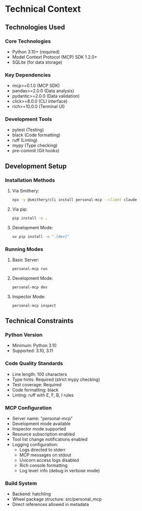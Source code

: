 # Technical Context

## Technologies Used

### Core Technologies
- Python 3.10+ (required)
- Model Context Protocol (MCP) SDK 1.2.0+
- SQLite (for data storage)

### Key Dependencies
- mcp>=0.1.0 (MCP SDK)
- pandas>=2.0.0 (Data analysis)
- pydantic>=2.0.0 (Data validation)
- click>=8.0.0 (CLI interface)
- rich>=10.0.0 (Terminal UI)

### Development Tools
- pytest (Testing)
- black (Code formatting)
- ruff (Linting)
- mypy (Type checking)
- pre-commit (Git hooks)

## Development Setup

### Installation Methods
1. Via Smithery:
   ```bash
   npx -y @smithery/cli install personal-mcp --client claude
   ```

2. Via pip:
   ```bash
   pip install -e .
   ```

3. Development Mode:
   ```bash
   uv pip install -e ".[dev]"
   ```

### Running Modes
1. Basic Server:
   ```bash
   personal-mcp run
   ```

2. Development Mode:
   ```bash
   personal-mcp dev
   ```

3. Inspector Mode:
   ```bash
   personal-mcp inspect
   ```

## Technical Constraints

### Python Version
- Minimum: Python 3.10
- Supported: 3.10, 3.11

### Code Quality Standards
- Line length: 100 characters
- Type hints: Required (strict mypy checking)
- Test coverage: Required
- Code formatting: black
- Linting: ruff with E, F, B, I rules

### MCP Configuration
- Server name: "personal-mcp"
- Development mode available
- Inspector mode supported
- Resource subscription enabled
- Tool list change notifications enabled
- Logging configuration:
  * Logs directed to stderr
  * MCP messages on stdout
  * Uvicorn access logs disabled
  * Rich console formatting
  * Log level: info (debug in verbose mode)

### Build System
- Backend: hatchling
- Wheel package structure: src/personal_mcp
- Direct references allowed in metadata
